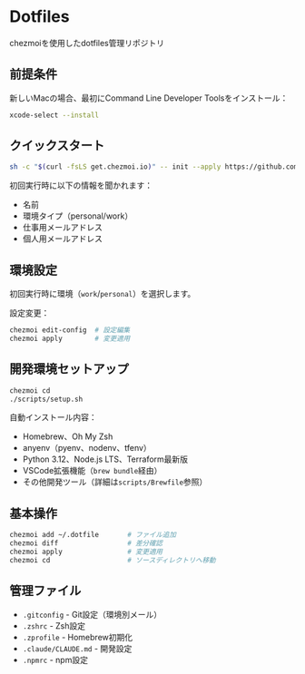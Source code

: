 # Dotfiles

chezmoiを使用したdotfiles管理リポジトリ

## 前提条件

新しいMacの場合、最初にCommand Line Developer Toolsをインストール：
```bash
xcode-select --install
```

## クイックスタート

```bash
sh -c "$(curl -fsLS get.chezmoi.io)" -- init --apply https://github.com/hirobf10/dotfiles.git
```

初回実行時に以下の情報を聞かれます：
- 名前
- 環境タイプ（personal/work）
- 仕事用メールアドレス
- 個人用メールアドレス

## 環境設定

初回実行時に環境（`work`/`personal`）を選択します。

設定変更：
```bash
chezmoi edit-config  # 設定編集
chezmoi apply        # 変更適用
```

## 開発環境セットアップ

```bash
chezmoi cd
./scripts/setup.sh
```

自動インストール内容：
- Homebrew、Oh My Zsh
- anyenv（pyenv、nodenv、tfenv）
- Python 3.12、Node.js LTS、Terraform最新版
- VSCode拡張機能（`brew bundle`経由）
- その他開発ツール（詳細は`scripts/Brewfile`参照）

## 基本操作

```bash
chezmoi add ~/.dotfile       # ファイル追加
chezmoi diff                 # 差分確認
chezmoi apply                # 変更適用
chezmoi cd                   # ソースディレクトリへ移動
```

## 管理ファイル

- `.gitconfig` - Git設定（環境別メール）
- `.zshrc` - Zsh設定
- `.zprofile` - Homebrew初期化
- `.claude/CLAUDE.md` - 開発設定
- `.npmrc` - npm設定